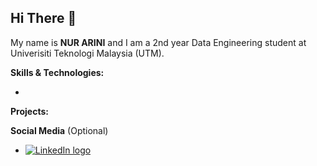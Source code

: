 ## Hi There :wave:

My name is **NUR ARINI** and I am a 2nd year Data Engineering student at Univerisiti Teknologi Malaysia (UTM).

**Skills & Technologies:**

* 

**Projects:**


**Social Media** (Optional)

* [![LinkedIn logo](https://encrypted-tbn0.gstatic.com/images?q=tbn:ANd9GcQUBfdOfYlTl6sDUE8Rtc3QURYie2cV0hlnbA&s)](www.linkedin.com/in/arini-fatihah-305172262)
